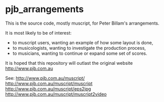pjb_arrangements
================

This is the source code, mostly muscript, for Peter Billam's arrangements.

It is most likely to be of interest:
 * to muscript users, wanting an example of how some layout is done,
 * to musicologists, wanting to investigate the production process,
 * to musicians, wanting to continue or expand some set of scores.

It is hoped that this repository will outlast the original website
  http://www.pjb.com.au

See:
  http://www.pjb.com.au/muscript/
  http://www.pjb.com.au/muscript/muscript
  http://www.pjb.com.au/muscript/eps2jpg
  http://www.pjb.com.au/muscript/muscript2video

